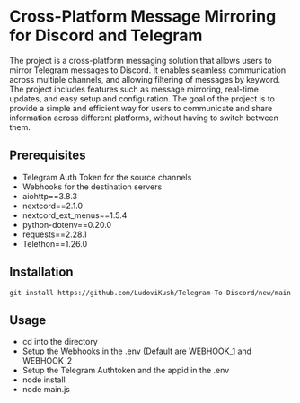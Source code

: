 # Cross-Platform Message Mirroring for Discord and Telegram
The project is a cross-platform messaging solution that allows users to mirror Telegram messages to Discord. It enables seamless communication across multiple channels, and allowing filtering of messages by keyword. The project includes features such as message mirroring, real-time updates, and easy setup and configuration. The goal of the project is to provide a simple and efficient way for users to communicate and share information across different platforms, without having to switch between them.

## Prerequisites
- Telegram Auth Token for the source channels
- Webhooks for the destination servers
- aiohttp==3.8.3
- nextcord==2.1.0
- nextcord_ext_menus==1.5.4
- python-dotenv==0.20.0
- requests==2.28.1
- Telethon==1.26.0


## Installation
```git install https://github.com/LudoviKush/Telegram-To-Discord/new/main```

## Usage
- cd into the directory
- Setup the Webhooks in the .env (Default are WEBHOOK_1 and WEBHOOK_2
- Setup the Telegram Authtoken and the appid in the .env
- node install
- node main.js
